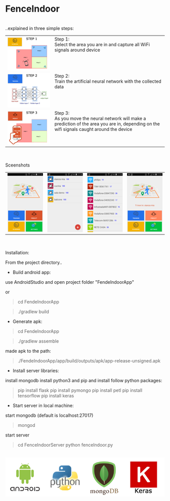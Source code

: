 # FenceIndoor
<br>
..explained in three simple steps:
<table border="0" width="100%">
<tr><td>
<a href="Screenshots/step1.png"><img src="Screenshots/step1.png" width=400></a>
</td><td valign=top>
Step 1:<br>
Select the area you are in and capture all WiFi signals around device
</td></tr>
<tr><td>
<a href="Screenshots/step2.png"><img src="Screenshots/step2.png" width=400></a>
</td><td valign=top>
Step 2:<br>
Train the artificial neural network with the collected data
</td></tr>
<tr><td>
<a href="Screenshots/step3.png"><img src="Screenshots/step3.png" width=400></a>
</td><td valign=top>
Step 3:<br>
As you move the neural network will make a prediction of the area you are in, 
depending on the wifi signals caught around the device
</td></tr>
</table>
<br><br>
Sceenshots
<table border="0" width="100%">
<tr><td>
<a href="Screenshots/home.png"><img src="Screenshots/home.png" width=200></a>
</td><td>
<a href="Screenshots/areaList.png"><img src="Screenshots/areaList.png" width=200></a>
</td><td>
<a href="Screenshots/wifiScans.png"><img src="Screenshots/wifiScans.png" width=200></a>
</td><td>
<a href="Screenshots/predict.png"><img src="Screenshots/predict.png" width=200></a>
</td></tr>
</table>
<br><br>
Installation:

From the project directory..

- Build android app:

use AndroidStudio and open project folder "FendeIndoorApp"

or 

> cd FendeIndoorApp

> ./gradlew build

- Generate apk:

> cd FendeIndoorApp

> ./gradlew assemble

made apk to the path:

> ./FendeIndoorApp/app/build/outputs/apk/app-release-unsigned.apk

- Install server libraries:

install mongodb
install python3 and pip
and install follow python packages:

> pip install flask
> pip install pymongo
> pip install petl
> pip install tensorflow
> pip install keras

- Start server in local machine:

start mongodb (default is localhost:27017)
> mongod

start server
> cd FenceIndoorServer
> python fenceIndoor.py

<br>
<img src="Screenshots/technologies.png">

